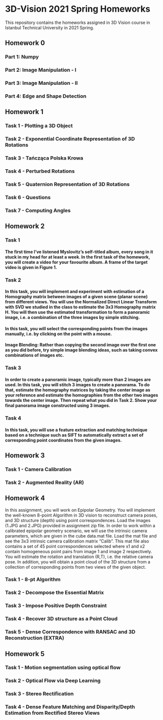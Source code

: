 # 3D-Vision 2021 Spring Homeworks

This repository contains the homeworks assigned in 3D Vision course in Istanbul Technical University in 2021 Spring.

## Homework 0

### Part 1: Numpy

### Part 2: Image Manipulation - I

### Part 3: Image Manipulation - II

### Part 4: Edge and Shape Detection

## Homework 1

### Task 1 - Plotting a 3D Object

### Task 2 - Exponential Coordinate Representation of 3D Rotations

### Task 3 - Tańcząca Polska Krowa

### Task 4 - Perturbed Rotations

### Task 5 - Quaternion Representation of 3D Rotations

### Task 6 - Questions

### Task 7 - Computing Angles

## Homework 2

### Task 1
#### The first time I’ve listened Myslovitz’s self-titled album, every song in it stuck in my head for at least a week. In the first task of the homework, you will create a video for your favourite album. A frame of the target video is given in Figure 1.

### Task 2
#### In this task, you will implement and experiment with estimation of a Homography matrix between images of a given scene (planar scene) from different views. You will use the Normalized Direct Linear Transform with SVD we studied in the class to estimate the 3x3 Homography matrix H. You will then use the estimated transformation to form a panoramic image, i.e. a combination of the three images by simple stitching.
#### In this task, you will select the corresponding points from the images manually, i.e. by clicking on the point with a mouse.
#### Image Blending: Rather than copying the second image over the first one as you did before, try simple image blending ideas, such as taking convex combinations of images etc.

### Task 3
#### In order to create a panoramic image, typically more than 2 images are used. In this task, you will stitch 3 images to create a panorama. To do that, estimate the homography matrices by taking the center image as your reference and estimate the homographies from the other two images towards the center image. Then repeat what you did in Task 2. Show your final panorama image constructed using 3 images.

### Task 4
#### In this task, you will use a feature extraction and matching technique based on a technique such as SIFT to automatically extract a set of corresponding point coordinates from the given images.

## Homework 3

### Task 1 - Camera Calibration

### Task 2 - Augmented Reality (AR)

## Homework 4

In this assignment, you will work on Epipolar Geometry. You will implement the well-known 8-point Algorithm in 3D vision to reconstruct camera poses, and 3D structure (depth) using point correspondences. Load the images (1.JPG and 2.JPG) provided in assignment zip file. In order to work within a calibrated epipolar geometry scenario, we will use the intrinsic camera parameters, which are given in the cube data.mat file. Load the mat file and see the 3x3 intrinsic camera calibration matrix “Calib”. This mat file also contains a set of 45 point correspondences selected where x1 and x2 contain homogeneous point pairs from image 1 and image 2 respectively. You will estimate the rotation and translation (R,T), i.e. the relative camera pose. In addition, you will obtain a point cloud of the 3D structure from a collection of corresponding points from two views of the given object.

### Task 1 - 8-pt Algorithm

### Task 2 - Decompose the Essential Matrix

### Task 3 - Impose Positive Depth Constraint

### Task 4 - Recover 3D structure as a Point Cloud

### Task 5 - Dense Correspondence with RANSAC and 3D Reconstruction (EXTRA)

## Homework 5

### Task 1 - Motion segmentation using optical flow

### Task 2 - Optical Flow via Deep Learning

### Task 3 - Stereo Rectification

### Task 4 - Dense Feature Matching and Disparity/Depth Estimation from Rectified Stereo Views
